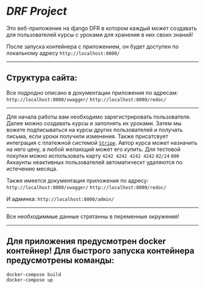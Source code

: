 ***DRF Project***
===

Это веб-приложение на django DFR в котором каждый может создавать для пользователей курсы с уроками для хранения в них своих знаний!

После запуска контейнера с приложением, он будет доступен по локальному адресу `http://localhost:8000/`

---
**Структура сайта:**
-
Все подродно описано в документации приложения по адресам:
`http://localhost:8000/swagger/`
`http://localhost:8000/redoc/`

---

Для начала работы вам необходимо зарегистрировать пользователя.
Далее можно создавать курсы и заполнять их уроками.
Затем мы вожете подписываться на курсы других пользователей и получать письма, если уроки получили изменения.
Также присатсвует интеграция с платежной системой [`Stripe`](stripe.com/docs).
Автор курса может назначить на него цену, а любой желающий может его купить.
Для тестовой покупки можно использовать карту `4242 4242 4242 4242`     `02/24`   `000`
Аккаунты неактивных пользователей автоматическт удаляются по истечению месяца.

Также имеется документация приложения по адресу:
`http://localhost:8000/swagger/`
`http://localhost:8000/redoc/`

И админка:
`http://localhost:8000/admin/`

---
Все необходиммые данные стрятанны в переменные окружения!

---
Для приложения предусмотрен docker контейнер!
Для быстрого запуска контейнера предусмотрены команды:
-
````
docker-compose build
docker-compose up
````
